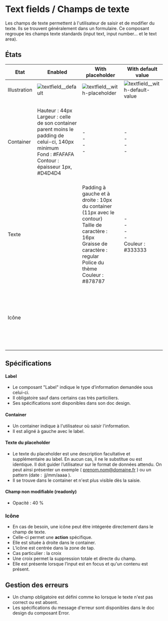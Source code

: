 # Text fields / Champs de texte

Les champs de texte permettent à l'utilisateur de saisir et de modifier du texte. Ils se trouvent généralement dans un formulaire. Ce composant regroupe les champs texte standards (input text, input number… et le text area).

## États

Etat |Enabled | With placeholder | With default value | Focus | Error | Disabled | With action
------------ | ------------- |------------ | ------------- |------------ | ------------- | ------------- |---------- |
Illustration | ![textfield__default](components/COMPONENTS/Inputs/Text-fields/design/textfield__default.png) | ![textfield__with-placeholder](components/COMPONENTS/Inputs/Text-fields/design/textfield__with-placeholder.png) | ![textfield__with-default-value](components/COMPONENTS/Inputs/Text-fields/design/textfield__with-default-value.png) | ![textfield__focus](components/COMPONENTS/Inputs/Text-fields/design/textfield__focus.png) | ![textfield__error](components/COMPONENTS/Inputs/Text-fields/design/textfield__error.png) | ![textfield__disabled](components/COMPONENTS/Inputs/Text-fields/design/textfield__disabled.png) | ![textfield__with-icon-right](components/COMPONENTS/Inputs/Text-fields/design/textfield__with-icon-right.png)
Container | Hauteur : 44px <br> Largeur : celle de son container parent moins le padding de celui-ci, 140px minimum <br> Fond : #FAFAFA <br> Contour : épaisseur 1px, #D4D4D4 | - <br> - <br> - <br> - <br> | - <br> - <br> - <br> - <br> |  - <br> - <br> Fond : #FFFFFF <br> Contour : épaisseur 1px, #333333 | - <br> - <br> - <br> Contour : épaisseur 1px, #B40015 | Opacité : 40 %  | Hauteur : 44px <br> Largeur : celle de son container parent moins le padding de celui-ci, 140px minimum <br> Fond : #FAFAFA <br> Contour : épaisseur 1px, #D4D4D4
Texte |   | Padding à gauche et à droite : 10px du container (11px avec le contour) <br> Taille de caractère : 16px <br> Graisse de caractère : regular <br> Police du thème <br> Couleur : #878787 | - <br> - <br> - <br> - <br> Couleur : #333333 |  | Padding à gauche et à droite : 10px du container (11px avec le contour) <br> Taille de caractère : 16px <br> Graisse de caractère : regular <br> Police du thème <br> Couleur : #333333 |  Opacité : 40 %  | Padding à gauche : 10px du container (11px avec le contour) <br> Taille de caractère : 16px <br> Graisse de caractère : regular <br> Police du thème <br> Couleur : #878787
Icône  |  |  |  |  |  |  | Taille maximale : 34x34px <br> Zone de tap : 44x44px <br> Couleur enabled : #878787, hover, focus et pressed : #333333

## Spécifications

#### Label
- Le composant "Label" indique le type d’information demandée sous celui-ci.
- Il obligatoire sauf dans certains cas très particiliers.
- Ses spécifications sont disponibles dans son doc design.

#### Container
- Un container indique à l'utilisateur où saisir l'information.
- Il est aligné à gauche avec le label.

#### Texte du placeholder
- Le texte du placeholder est une description facultative et supplémentaire au label. En aucun cas, il ne le substitue ou est identique. Il doit guider l’utilisateur sur le format de données attendu. On peut ainsi présenter un exemple (&nbsp;prenom.nom@domaine.fr&nbsp;) ou un pattern (date&nbsp;: &nbsp;jj/mm/aaaa&nbsp;).
- Il se trouve dans le container et n'est plus visible dès la saisie.

#### Champ non modifiable (readonly)
  - Opacité : 40 %

### Icône
- En cas de besoin, une icône peut être intégerée directement dans le champ de texte.
- Celle-ci permet une **action** spécifique.
- Elle est située à droite dans le container.
- L’icône est centrée dans la zone de tap.
- Cas particulier : la croix
 - Une croix permet la suppression totale et directe du champ.
 - Elle est présente lorsque l’input est en focus et qu'un contenu est présent.

## Gestion des erreurs
- Un champ obligatoire est défini comme ko lorsque le texte n'est pas correct ou est absent.
- Les spécifications du message d'erreur sont disponibles dans le doc design du composant Error.
